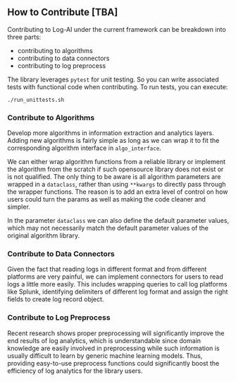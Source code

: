 <!--
Copyright (c) 2023 Salesforce.com, inc.
All rights reserved.
SPDX-License-Identifier: BSD-3-Clause
For full license text, see the LICENSE file in the repo root or https://opensource.org/licenses/BSD-3-Clause

-->

## How to Contribute [TBA]

Contributing to Log-AI under the current framework can be breakdown into three parts:
* contributing to algorithms
* contributing to data connectors
* contributing to log preprocess

The library leverages `pytest` for unit testing. So you can write associated tests with functional code when 
contributing. To run tests, you can execute:

```shell
./run_unittests.sh
```

### Contribute to Algorithms
Develop more algorithms in information extraction and analytics layers. Adding new algorithms is 
fairly simple as long as we can wrap it to fit the corresponding algorithm interface in `algo_interface`. 

We can either wrap algorithm functions from a reliable library or implement the algorithm from the scratch
if such opensource library does not exist or is not qualified. The only thing to be aware is all algorithm parameters
are wrapped in a `dataclass`, rather than using `**kwargs` to directly pass through the wrapper functions. The reason is
to add an extra level of control on how users could turn the params as well as making the code cleaner and simpler.

In the parameter `dataclass` we can also define the default parameter values, which may not necessarily match the default
parameter values of the original algorithm library. 

### Contribute to Data Connectors
Given the fact that reading logs in different format and from different platforms are very painful, we can implement 
connectors for users to read logs a little more easily. This includes wrapping queries to call log platforms like Splunk,
identifying delimiters of different log format and assign the right fields to create log record object.

### Contribute to Log Preprocess
Recent research shows proper preprocessing will significantly improve the end results of log analytics, which is understandable
since domain knowledge are easily involved in preprocessing while such information is usually difficult to learn by generic 
machine learning models. Thus, providing easy-to-use preprocess functions could significantly boost the efficiency of
log analytics for the library users.


